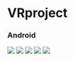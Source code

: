 # VRproject

### Android

![](https://github.com/barretorodrigo/VRproject/blob/master/sreenshots/1.png)
![](https://github.com/barretorodrigo/VRproject/blob/master/sreenshots/2.png)
![](https://github.com/barretorodrigo/VRproject/blob/master/sreenshots/3.png)
![](https://github.com/barretorodrigo/VRproject/blob/master/sreenshots/4.png)
![](https://github.com/barretorodrigo/VRproject/blob/master/sreenshots/5.png)

